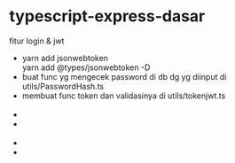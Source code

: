 # typescript-express-dasar
fitur login & jwt<br>

<ul>
    <li>yarn add jsonwebtoken<br>yarn add @types/jsonwebtoken -D</li>
    <li>buat func yg mengecek password di db dg yg diinput di utils/PasswordHash.ts</li>
    <li>membuat func token dan validasinya di utils/tokenjwt.ts<br><b></b><br>
    </li>
    <li></li>
    <li> <b></b> <br><br></li>
    <li><br><b></b></li>
    <li></li>
</ul>